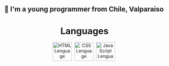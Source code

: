 ## :hamburger: I'm a young programmer from Chile, Valparaiso

</div>
<h1 align="center">Languages</h1>
<div align="center">
        <img src="https://raw.githubusercontent.com/rahulbanerjee26/githubProfileReadmeGenerator/main/icons/html.svg"
             title="HTML" alt="HTML Lenguage"
             width="60" height="60"/></a>&nbsp;
        <img src="https://raw.githubusercontent.com/rahulbanerjee26/githubProfileReadmeGenerator/main/icons/css.svg"
             title="CSS" alt="CSS Lenguage"
             width="60" height="60"/></a>&nbsp;       
        <img src="https://raw.githubusercontent.com/rahulbanerjee26/githubProfileReadmeGenerator/main/icons/javascript.svg"
             title="JavaScript" alt="JavaScript Lenguage"
             width="60" height="60"/></a>&nbsp;
</div>


